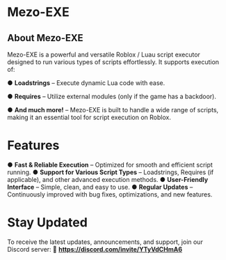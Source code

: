 # Mezo-EXE
## About Mezo-EXE
Mezo-EXE is a powerful and versatile Roblox / Luau script executor designed to run various types of scripts effortlessly. It supports execution of:

● **Loadstrings** – Execute dynamic Lua code with ease.

● **Requires** – Utilize external modules (only if the game has a backdoor).

● **And much more!** – Mezo-EXE is built to handle a wide range of scripts, making it an essential tool for script execution on Roblox.

# Features
● **Fast & Reliable Execution** – Optimized for smooth and efficient script running.
● **Support for Various Script Types** – Loadstrings, Requires (if applicable), and other advanced execution methods.
● **User-Friendly Interface** – Simple, clean, and easy to use.
● **Regular Updates** – Continuously improved with bug fixes, optimizations, and new features.

# Stay Updated
To receive the latest updates, announcements, and support, join our Discord server:
🔗 **https://discord.com/invite/YTyVdCHmA6**

